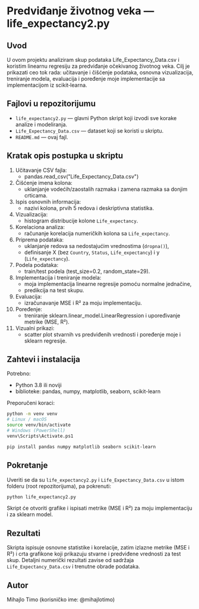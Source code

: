 # Predviđanje životnog veka — life_expectancy2.py

Uvod
----
U ovom projektu analiziram skup podataka Life_Expectancy_Data.csv i koristim linearnu regresiju za predviđanje očekivanog životnog veka. Cilj je prikazati ceo tok rada: učitavanje i čišćenje podataka, osnovna vizualizacija, treniranje modela, evaluacija i poređenje moje implementacije sa implementacijom iz scikit‑learna.

Fajlovi u repozitorijumu
------------------------
- `life_expectancy2.py` — glavni Python skript koji izvodi sve korake analize i modeliranja.
- `Life_Expectancy_Data.csv` — dataset koji se koristi u skriptu.
- `README.md` — ovaj fajl.

Kratak opis postupka u skriptu
------------------------------
1. Učitavanje CSV fajla:
   - pandas.read_csv("Life_Expectancy_Data.csv")
2. Čišćenje imena kolona:
   - uklanjanje vodećih/zaostalih razmaka i zamena razmaka sa donjim crticama.
3. Ispis osnovnih informacija:
   - nazivi kolona, prvih 5 redova i deskriptivna statistika.
4. Vizualizacija:
   - histogram distribucije kolone `Life_expectancy`.
5. Korelaciona analiza:
   - računanje korelacija numeričkih kolona sa `Life_expectancy`.
6. Priprema podataka:
   - uklanjanje redova sa nedostajućim vrednostima (`dropna()`),
   - definisanje X (bez `Country`, `Status`, `Life_expectancy`) i y (`Life_expectancy`).
7. Podela podataka:
   - train/test podela (test_size=0.2, random_state=29).
8. Implementacija i treniranje modela:
   - moja implementacija linearne regresije pomoću normalne jednačine,
   - predikcija na test skupu.
9. Evaluacija:
   - izračunavanje MSE i R² za moju implementaciju.
10. Poređenje:
    - treniranje sklearn.linear_model.LinearRegression i upoređivanje metrike (MSE, R²).
11. Vizualni prikazi:
    - scatter plot stvarnih vs predviđenih vrednosti i poređenje moje i sklearn regresije.

Zahtevi i instalacija
----------------------
Potrebno:
- Python 3.8 ili noviji
- biblioteke: pandas, numpy, matplotlib, seaborn, scikit-learn

Preporučeni koraci:
```bash
python -m venv venv
# Linux / macOS
source venv/bin/activate
# Windows (PowerShell)
venv\Scripts\Activate.ps1

pip install pandas numpy matplotlib seaborn scikit-learn
```

Pokretanje
---------
Uveriti se da su `life_expectancy2.py` i `Life_Expectancy_Data.csv` u istom folderu (root repozitorijuma), pa pokrenuti:
```bash
python life_expectancy2.py
```
Skript će otvoriti grafike i ispisati metrike (MSE i R²) za moju implementaciju i za sklearn model.

Rezultati
---------
Skripta ispisuje osnovne statistike i korelacije, zatim izlazne metrike (MSE i R²) i crta grafikone koji prikazuju stvarne i predviđene vrednosti za test skup. Detaljni numerički rezultati zavise od sadržaja `Life_Expectancy_Data.csv` i trenutne obrade podataka.

Autor
-----
Mihajlo Timo (korisničko ime: @mihajlotimo)
